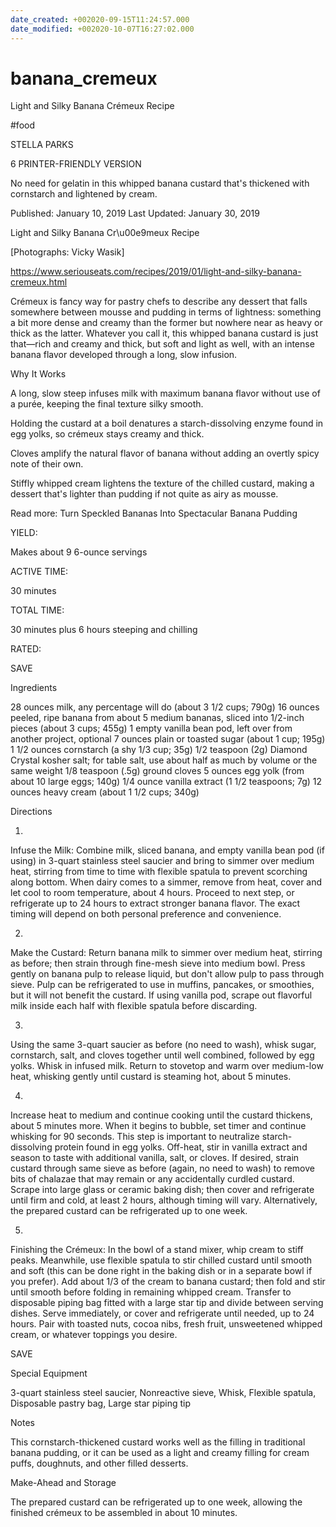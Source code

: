 ```yaml
---
date_created: +002020-09-15T11:24:57.000
date_modified: +002020-10-07T16:27:02.000
---
```


# banana_cremeux

Light and Silky Banana Crémeux Recipe

#food

STELLA PARKS

6 PRINTER-FRIENDLY VERSION

No need for gelatin in this whipped banana custard that's thickened with cornstarch and lightened by cream.

Published: January 10, 2019 Last Updated: January 30, 2019

Light and Silky Banana Cr\u00e9meux Recipe

[Photographs: Vicky Wasik]

https://www.seriouseats.com/recipes/2019/01/light-and-silky-banana-cremeux.html

Crémeux is fancy way for pastry chefs to describe any dessert that falls somewhere between mousse and pudding in terms of lightness: something a bit more dense and creamy than the former but nowhere near as heavy or thick as the latter. Whatever you call it, this whipped banana custard is just that—rich and creamy and thick, but soft and light as well, with an intense banana flavor developed through a long, slow infusion.

Why It Works

A long, slow steep infuses milk with maximum banana flavor without use of a purée, keeping the final texture silky smooth.

Holding the custard at a boil denatures a starch-dissolving enzyme found in egg yolks, so crémeux stays creamy and thick.

Cloves amplify the natural flavor of banana without adding an overtly spicy note of their own.

Stiffly whipped cream lightens the texture of the chilled custard, making a dessert that's lighter than pudding if not quite as airy as mousse.

Read more: Turn Speckled Bananas Into Spectacular Banana Pudding

YIELD:

Makes about 9 6-ounce servings

ACTIVE TIME:

30 minutes

TOTAL TIME:

30 minutes plus 6 hours steeping and chilling

RATED:

    
 SAVE

Ingredients

28 ounces milk, any percentage will do (about 3 1/2 cups; 790g)
16 ounces peeled, ripe banana from about 5 medium bananas, sliced into 1/2-inch pieces (about 3 cups; 455g)
1 empty vanilla bean pod, left over from another project, optional
7 ounces plain or toasted sugar (about 1 cup; 195g)
1 1/2 ounces cornstarch (a shy 1/3 cup; 35g)
1/2 teaspoon (2g) Diamond Crystal kosher salt; for table salt, use about half as much by volume or the same weight
1/8 teaspoon (.5g) ground cloves
5 ounces egg yolk (from about 10 large eggs; 140g)
1/4 ounce vanilla extract (1 1/2 teaspoons; 7g)
12 ounces heavy cream (about 1 1/2 cups; 340g)

Directions

1.

Infuse the Milk: Combine milk, sliced banana, and empty vanilla bean pod (if using) in 3-quart stainless steel saucier and bring to simmer over medium heat, stirring from time to time with flexible spatula to prevent scorching along bottom. When dairy comes to a simmer, remove from heat, cover and let cool to room temperature, about 4 hours. Proceed to next step, or refrigerate up to 24 hours to extract stronger banana flavor. The exact timing will depend on both personal preference and convenience.

2.

Make the Custard: Return banana milk to simmer over medium heat, stirring as before; then strain through fine-mesh sieve into medium bowl. Press gently on banana pulp to release liquid, but don't allow pulp to pass through sieve. Pulp can be refrigerated to use in muffins, pancakes, or smoothies, but it will not benefit the custard. If using vanilla pod, scrape out flavorful milk inside each half with flexible spatula before discarding.

3.

Using the same 3-quart saucier as before (no need to wash), whisk sugar, cornstarch, salt, and cloves together until well combined, followed by egg yolks. Whisk in infused milk. Return to stovetop and warm over medium-low heat, whisking gently until custard is steaming hot, about 5 minutes.

4.

Increase heat to medium and continue cooking until the custard thickens, about 5 minutes more. When it begins to bubble, set timer and continue whisking for 90 seconds. This step is important to neutralize starch-dissolving protein found in egg yolks. Off-heat, stir in vanilla extract and season to taste with additional vanilla, salt, or cloves. If desired, strain custard through same sieve as before (again, no need to wash) to remove bits of chalazae that may remain or any accidentally curdled custard. Scrape into large glass or ceramic baking dish; then cover and refrigerate until firm and cold, at least 2 hours, although timing will vary. Alternatively, the prepared custard can be refrigerated up to one week.

5.

Finishing the Crémeux: In the bowl of a stand mixer, whip cream to stiff peaks. Meanwhile, use flexible spatula to stir chilled custard until smooth and soft (this can be done right in the baking dish or in a separate bowl if you prefer). Add about 1/3 of the cream to banana custard; then fold and stir until smooth before folding in remaining whipped cream. Transfer to disposable piping bag fitted with a large star tip and divide between serving dishes. Serve immediately, or cover and refrigerate until needed, up to 24 hours. Pair with toasted nuts, cocoa nibs, fresh fruit, unsweetened whipped cream, or whatever toppings you desire.

 SAVE

Special Equipment

3-quart stainless steel saucier, Nonreactive sieve, Whisk, Flexible spatula, Disposable pastry bag, Large star piping tip

Notes

This cornstarch-thickened custard works well as the filling in traditional banana pudding, or it can be used as a light and creamy filling for cream puffs, doughnuts, and other filled desserts.

Make-Ahead and Storage

The prepared custard can be refrigerated up to one week, allowing the finished crémeux to be assembled in about 10 minutes.
